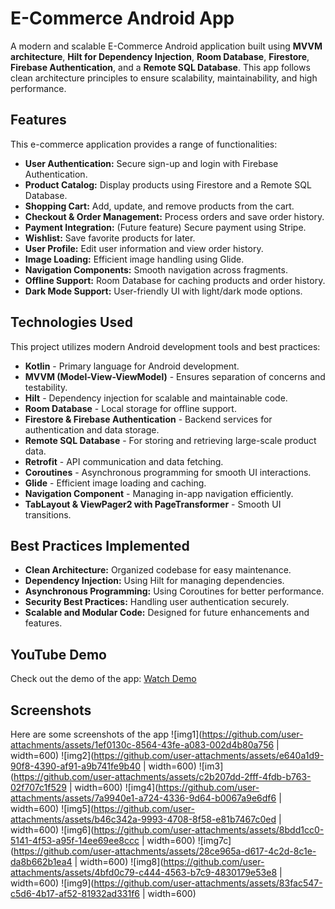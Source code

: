 # E-Commerce Android App

A modern and scalable E-Commerce Android application built using **MVVM architecture**, **Hilt for Dependency Injection**, **Room Database**, **Firestore**, **Firebase Authentication**, and a **Remote SQL Database**. This app follows clean architecture principles to ensure scalability, maintainability, and high performance.

## Features

This e-commerce application provides a range of functionalities:

- **User Authentication:** Secure sign-up and login with Firebase Authentication.
- **Product Catalog:** Display products using Firestore and a Remote SQL Database.
- **Shopping Cart:** Add, update, and remove products from the cart.
- **Checkout & Order Management:** Process orders and save order history.
- **Payment Integration:** (Future feature) Secure payment using Stripe.
- **Wishlist:** Save favorite products for later.
- **User Profile:** Edit user information and view order history.
- **Image Loading:** Efficient image handling using Glide.
- **Navigation Components:** Smooth navigation across fragments.
- **Offline Support:** Room Database for caching products and order history.
- **Dark Mode Support:** User-friendly UI with light/dark mode options.

## Technologies Used

This project utilizes modern Android development tools and best practices:

- **Kotlin** - Primary language for Android development.
- **MVVM (Model-View-ViewModel)** - Ensures separation of concerns and testability.
- **Hilt** - Dependency injection for scalable and maintainable code.
- **Room Database** - Local storage for offline support.
- **Firestore & Firebase Authentication** - Backend services for authentication and data storage.
- **Remote SQL Database** - For storing and retrieving large-scale product data.
- **Retrofit** - API communication and data fetching.
- **Coroutines** - Asynchronous programming for smooth UI interactions.
- **Glide** - Efficient image loading and caching.
- **Navigation Component** - Managing in-app navigation efficiently.
- **TabLayout & ViewPager2 with PageTransformer** - Smooth UI transitions.

## Best Practices Implemented

- **Clean Architecture:** Organized codebase for easy maintenance.
- **Dependency Injection:** Using Hilt for managing dependencies.
- **Asynchronous Programming:** Using Coroutines for better performance.
- **Security Best Practices:** Handling user authentication securely.
- **Scalable and Modular Code:** Designed for future enhancements and features.

## YouTube Demo

Check out the demo of the app: [Watch Demo](https://youtu.be/lxqeEpt1D5o?si=IUsclAQy-SeLqtP-)

## Screenshots

Here are some screenshots of the app
![img1](https://github.com/user-attachments/assets/1ef0130c-8564-43fe-a083-002d4b80a756 | width=600)
![img2](https://github.com/user-attachments/assets/e640a1d9-90f8-4390-af91-a9b741fe9b40 | width=600)
![im3](https://github.com/user-attachments/assets/c2b207dd-2fff-4fdb-b763-02f707c1f529 | width=600)
![img4](https://github.com/user-attachments/assets/7a9940e1-a724-4336-9d64-b0067a9e6df6 | width=600)
![img5](https://github.com/user-attachments/assets/b46c342a-9993-4708-8f58-e81b7467c0ed | width=600)
![img6](https://github.com/user-attachments/assets/8bdd1cc0-5141-4f53-a95f-14ee69ee8ccc | width=600)
![img7c](https://github.com/user-attachments/assets/28ce965a-d617-4c2d-8c1e-da8b662b1ea4 | width=600)
![img8](https://github.com/user-attachments/assets/4bfd0c79-c444-4563-b7c9-4830179e53e8 | width=600)
![img9](https://github.com/user-attachments/assets/83fac547-c5d6-4b17-af52-81932ad331f6 | width=600)

